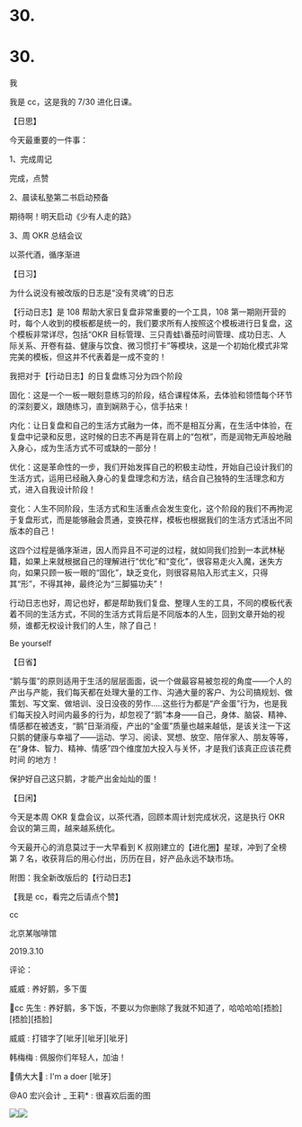 # 30.

# 30.

我

我是 cc，这是我的 7/30 进化日课。

【日思】

今天最重要的一件事：

1、完成周记

完成，点赞

2、晨读私塾第二书启动预备

期待啊！明天启动《少有人走的路》

3、周 OKR 总结会议

以茶代酒，循序渐进

【日习】

为什么说没有被改版的日志是“没有灵魂”的日志

【行动日志】是 108 帮助大家日复盘非常重要的一个工具，108 第一期刚开营的时，每个人收到的模板都是统一的，我们要求所有人按照这个模板进行日复盘，这个模板非常详尽，包括“OKR 目标管理、三只青蛙\番茄时间管理、成功日志、人际关系、开卷有益、健康与饮食、微习惯打卡”等模块，这是一个初始化模式非常完美的模板，但这并不代表着是一成不变的！

我把对于【行动日志】的日复盘练习分为四个阶段

固化：这是一个一板一眼刻意练习的阶段，结合课程体系，去体验和领悟每个环节的深刻要义，跟随练习，直到娴熟于心，信手拈来！

内化：让日复盘和自己的生活方式融为一体，而不是相互分离，在生活中体验，在复盘中记录和反思，这时候的日志不再是背在肩上的“包袱”，而是润物无声般地融入身心，成为生活方式不可或缺的一部分！

优化：这是革命性的一步，我们开始发挥自己的积极主动性，开始自己设计我们的生活方式，运用已经融入身心的复盘理念和方法，结合自己独特的生活理念和方式，进入自我设计阶段！

变化：人生不同阶段，生活方式和生活重点会发生变化，这个阶段的我们不再拘泥于复盘形式，而是能够融会贯通，变换花样，模板也根据我们的生活方式活出不同版本的自己！

这四个过程是循序渐进，因人而异且不可逆的过程，就如同我们捡到一本武林秘籍，如果上来就根据自己的理解进行“优化”和“变化”，很容易走火入魔，迷失方向，如果只顾一板一眼的“固化”，缺乏变化，则很容易陷入形式主义，只得其“形”，不得其神，最终沦为“三脚猫功夫”！

行动日志也好，周记也好，都是帮助我们复盘、整理人生的工具，不同的模板代表着不同的生活方式，不同的生活方式背后是不同版本的人生，回到文章开始的视频，谁都无权设计我们的人生，除了自己！

Be yourself

【日省】

“鹅与蛋”的原则适用于生活的层层面面，说一个做最容易被忽视的角度——个人的产出与产能，我们每天都在处理大量的工作、沟通大量的客户、为公司搞规划、做策划、写文案、做培训、没日没夜的劳作.....这些行为都是“产金蛋”行为，也是我们每天投入时间内最多的行为，却忽视了“鹅”本身——自己，身体、脑袋、精神、情感都在被透支，“鹅”日渐消瘦，产出的“金蛋”质量也越来越低，是该关注一下这只鹅的健康与幸福了——运动、学习、阅读、冥想、放空、陪伴家人、朋友等等，在“身体、智力、精神、情感”四个维度加大投入与关怀，才是我们该真正应该花费时间 的地方！

保护好自己这只鹅，才能产出金灿灿的蛋！

【日闲】

今天是本周 OKR 复盘会议，以茶代酒，回顾本周计划完成状况，这是执行 OKR 会议的第三周，越来越系统化。

今天最开心的消息莫过于一大早看到 K 叔刚建立的【进化圈】星球，冲到了全榜第 7 名，收获背后的用心付出，历历在目，好产品永远不缺市场。

附图：我全新改版后的【行动日志】

【我是 cc，看完之后请点个赞】

cc

北京某咖啡馆

2019.3.10

评论：

威威 : 养好鹅，多下蛋

🌟cc 先生 : 养好鹅，多下饭，不要以为你删除了我就不知道了，哈哈哈哈[捂脸][捂脸][捂脸]

威威 : 打错字了[呲牙][呲牙][呲牙]

韩梅梅 : 佩服你们年轻人，加油！

倩大大 : I'm a doer [呲牙]

@A0 宏兴会计 _ 王莉* : 很喜欢后面的图

![](img/FlHT_sHRdjRLLaGLOFIhBQBcaip_.png)![](img/FiHtM7Br2KhMX3aijP8uUylaUThQ.png)